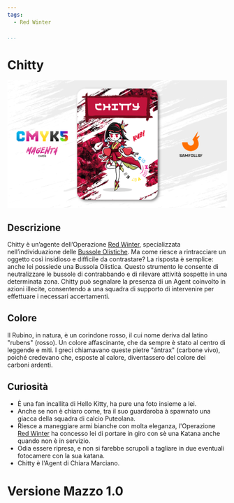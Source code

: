 ```yaml
---
tags:
  - Red Winter

...
```


# Chitty

![chitty](../eg/M/chitty.jpg)

## Descrizione

Chitty è un’agente dell’Operazione [Red Winter](../Magenta/alesdreams.md), specializzata nell’individuazione delle [Bussole Olistiche](../Remix/tool.md). Ma come riesce a rintracciare un oggetto così insidioso e difficile da contrastare? La risposta è semplice: anche lei possiede una Bussola Olistica. Questo strumento le consente di neutralizzare le bussole di contrabbando e di rilevare attività sospette in una determinata zona. Chitty può segnalare la presenza di un Agent coinvolto in azioni illecite, consentendo a una squadra di supporto di intervenire per effettuare i necessari accertamenti.

## Colore

Il Rubino, in natura, è un corindone rosso, il cui nome deriva dal latino "rubens" (rosso). Un colore affascinante, che da sempre è stato al centro di leggende e miti. I greci chiamavano queste pietre "ántrax" (carbone vivo), poiché credevano che, esposte al calore, diventassero del colore dei carboni ardenti.

## Curiosità

- È una fan incallita di Hello Kitty, ha pure una foto insieme a lei.
- Anche se non è chiaro come, tra il suo guardaroba à spawnato una giacca della squadra di calcio Puteolana.
- Riesce a maneggiare armi bianche con molta eleganza, l'Operazione [Red Winter](../Magenta/alesdreams.md) ha concesso lei di portare in giro con sè una Katana anche quando non è in servizio.
- Odia essere ripresa, e non si farebbe scrupoli a tagliare in due eventuali fotocamere con la sua katana.
- Chitty è l'Agent di Chiara Marciano.

# Versione Mazzo 1.0